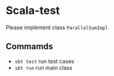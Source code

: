 # Scala-test

Please implement class `ParallelSumImpl`

## Commamds
* `sbt test` run test cases
* `sbt run` run main class
